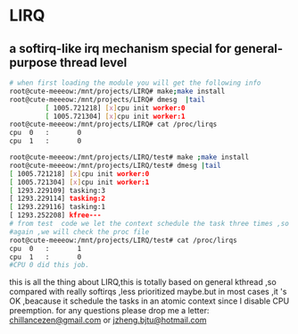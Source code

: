 # LIRQ
a softirq-like irq mechanism special for general-purpose thread level 
----------

```sh
# when first loading the module you will get the following info
root@cute-meeeow:/mnt/projects/LIRQ# make;make install
root@cute-meeeow:/mnt/projects/LIRQ# dmesg  |tail
         [ 1005.721218] [x]cpu init worker:0
         [ 1005.721304] [x]cpu init worker:1
root@cute-meeeow:/mnt/projects/LIRQ# cat /proc/lirqs 
cpu  0   :       0
cpu  1   :       0

root@cute-meeeow:/mnt/projects/LIRQ/test# make ;make install 
root@cute-meeeow:/mnt/projects/LIRQ/test# dmesg |tail
[ 1005.721218] [x]cpu init worker:0
[ 1005.721304] [x]cpu init worker:1
[ 1293.229109] tasking:3
[ 1293.229114] tasking:2
[ 1293.229116] tasking:1
[ 1293.252208] kfree---
# from test  code we let the context schedule the task three times ,so we will have 3 output lines
#again ,we will check the proc file
root@cute-meeeow:/mnt/projects/LIRQ/test# cat /proc/lirqs 
cpu  0   :       1
cpu  1   :       0
#CPU 0 did this job.
```
this is all the thing about LIRQ,this is totally based on general kthread ,so compared with really softirqs ,less prioritized maybe.but in most cases ,it 's OK ,beacause it schedule the tasks in an atomic context since I disable CPU preemption.
for any questions please drop me a letter: chillancezen@gmail.com or jzheng.bjtu@hotmail.com
